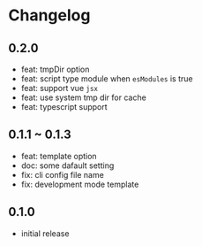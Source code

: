 # Changelog

## 0.2.0

- feat: tmpDir option
- feat: script type module when `esModules` is true
- feat: support vue `jsx`
- feat: use system tmp dir for cache
- feat: typescript support

## 0.1.1 ~ 0.1.3

- feat: template option
- doc: some dafault setting
- fix: cli config file name
- fix: development mode template

## 0.1.0

- initial release

